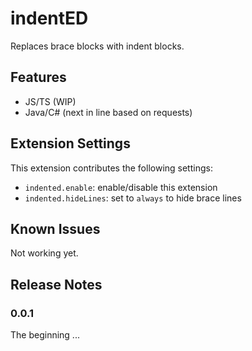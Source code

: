# indentED

Replaces brace blocks with indent blocks.

## Features

* JS/TS (WIP)
* Java/C# (next in line based on requests)

## Extension Settings

This extension contributes the following settings:

* `indented.enable`: enable/disable this extension
* `indented.hideLines`: set to `always` to hide brace lines

## Known Issues

Not working yet.

## Release Notes

### 0.0.1

The beginning ...
